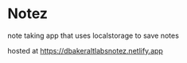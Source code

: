 # Notez

note taking app that uses localstorage to save notes

hosted at https://dbakeraltlabsnotez.netlify.app